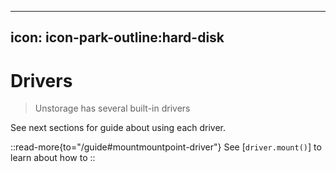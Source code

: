 ----
icon: icon-park-outline:hard-disk
---

# Drivers

> Unstorage has several built-in drivers

See next sections for guide about using each driver.

::read-more{to="/guide#mountmountpoint-driver"}
See [`driver.mount()`] to learn about how to
::
